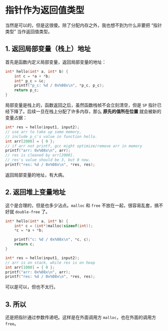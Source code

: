 # 指针作为返回值类型

当然是可以的，但是这很傻。除了分配内存之外，我也想不到为什么非要把 “指针类型” 当作返回值类型。

## 1. 返回局部变量（栈上）地址

首先是函数内定义局部变量，返回局部变量的地址：

```c
int* hello(int* a, int* b) {
    int c = *a + *b;
    int* p_c = &c;
    printf("p_c: %d / 0x%08x\n", *p_c, p_c);
    return p_c;
}
```

局部变量是栈上的，函数返回之后，虽然函数栈帧不会立刻清空，但是 `SP` 指针已经下降了。后续一旦在栈上分配了许多内存，那么 **原先的值所在位置** 就会被新的变量占据：

```c
int* res = hello(input1, input2);
// use arr to take up some memory,
// include p_c's value in function hello.
int arr[2000] = { 0 };
// if arr not printf, gcc might optimize/remove arr in memory
printf("arr: 0x%08x\n", arr);
// res is cleaned by arr[2000].
// res's value should be 3, but 0 now.
printf("res: %d / 0x%08x\n", *res, res);
```

返回局部变量的地址，有大病。

## 2. 返回堆上变量地址

这个是合理的，但是也多少沾点。`malloc` 和 `free` 不放在一起，很容易乱套，搞不好就 `double-free` 了。

```c
int* hello(int* a, int* b) {
    int* c = (int*)malloc(sizeof(int));
    *c = *a + *b;

    printf("c: %d / 0x%08x\n", *c, c);
    return c;
}
```

```c
int* res = hello(input1, input2);
// arr is on stack, while res is on heap
int arr[1000] = { 0 };
printf("arr: 0x%08x\n", arr);
printf("res: %d / 0x%08x\n", *res, res);
```

可以是可以，但也不太行。

## 3. 所以

还是把指针通过参数传递吧。这样是在外面调用方 `malloc`，也在外面的调用方 `free`。

